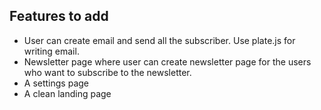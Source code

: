 ## Features to add

- User can create email and send all the subscriber. Use plate.js for writing email.
- Newsletter page where user can create newsletter page for the users who want to subscribe to the newsletter.
- A settings page
- A clean landing page
